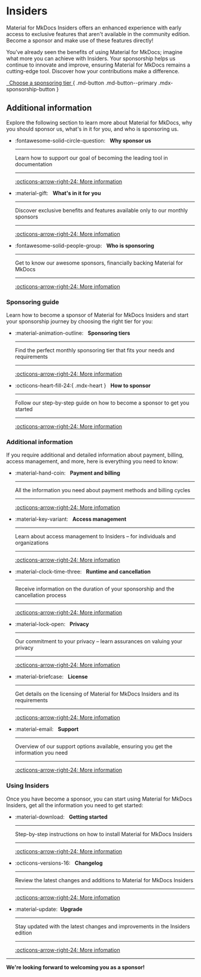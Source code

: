 # Insiders

Material for MkDocs Insiders offers an enhanced experience with early access to
exclusive features that aren't available in the community edition. Become a
sponsor and make use of these features directly!

You’ve already seen the benefits of using Material for MkDocs;
imagine what more you can achieve with Insiders. Your sponsorship helps us
continue to innovate and improve, ensuring Material for MkDocs remains a
cutting-edge tool. Discover how your contributions make a difference.

[&nbsp; Choose a sponsoring tier <span class="mdx-sponsorship-count" data-mdx-component="sponsorship-count"></span>][sponsoring-tiers]{ .md-button .md-button--primary .mdx-sponsorship-button }

  [sponsoring-tiers]: sponsoring-tiers.md

## Additional information

Explore the following section to learn more about Material for MkDocs, why
you should sponsor us, what's in it for you, and who is sponsoring us.

<div class="grid cards" markdown>

-   :fontawesome-solid-circle-question: &nbsp;
    __Why sponsor us__

    ---

    Learn how to support our goal of becoming the leading tool in documentation

    ---

    [:octicons-arrow-right-24: More information][Why sponsor us]

-   :material-gift: &nbsp;
    __What's in it for you__

    ---

    Discover exclusive benefits and features available only to our monthly sponsors

    ---

    [:octicons-arrow-right-24: More infomation][What's in it for you]

-   :fontawesome-solid-people-group: &nbsp;
    __Who is sponsoring__

    ---

    Get to know our awesome sponsors, financially backing Material for MkDocs

    ---

    [:octicons-arrow-right-24: More infomation][Who is sponsoring]

</div>

### Sponsoring guide

Learn how to become a sponsor of Material for MkDocs Insiders and start your
sponsorship journey by choosing the right tier for you:

<div class="grid cards" markdown>


-   :material-animation-outline: &nbsp;
    __Sponsoring tiers__

    ---

    Find the perfect monthly sponsoring tier that fits your needs and
    requirements

    ---

    [:octicons-arrow-right-24: More information][Sponsoring tiers]

-   :octicons-heart-fill-24:{ .mdx-heart } &nbsp;
    __How to sponsor__

    ---

    Follow our step-by-step guide on how to become a sponsor to get you started

    ---

    [:octicons-arrow-right-24: More information][How to sponsor]

</div>

### Additional information

If you require additional and detailed information about payment, billing,
access management, and more, here is everything you need to know:

<div class="grid cards" markdown>

-   :material-hand-coin: &nbsp;
    __Payment and billing__

    ---

    All the information you need about payment methods and billing cycles

    ---

    [:octicons-arrow-right-24: More infomation][Payment and billing]

-   :material-key-variant: &nbsp;
    __Access management__

    ---

    Learn about access management to Insiders – for individuals and
    organizations

    ---

    [:octicons-arrow-right-24: More infomation][Access management]

-   :material-clock-time-three: &nbsp;
    __Runtime and cancellation__

    ---

    Receive information on the duration of your sponsorship and the cancellation
    process

    ---

    [:octicons-arrow-right-24: More information][Runtime and cancellation]

-   :material-lock-open: &nbsp;
    __Privacy__

    ---

    Our commitment to your privacy – learn assurances on valuing your privacy

    ---

    [:octicons-arrow-right-24: More infomation][Privacy]

-   :material-briefcase: &nbsp;
    __License__

    ---

    Get details on the licensing of Material for MkDocs Insiders and its requirements

    ---

    [:octicons-arrow-right-24: More infomation][License]

-   :material-email: &nbsp;
    __Support__

    ---

    Overview of our support options available, ensuring you get the information
    you need

    ---

    [:octicons-arrow-right-24: More information][Support]

</div>

### Using Insiders

Once you have become a sponsor, you can start using Material for MkDocs Insiders,
get all the information you need to get started:

<div class="grid cards" markdown>

-   :material-download: &nbsp;
    __Getting started__

    ---

    Step-by-step instructions on how to install Material for MkDocs Insiders

    ---

    [:octicons-arrow-right-24: More information][Getting started]

-   :octicons-versions-16: &nbsp;
    __Changelog__

    ---

    Review the latest changes and additions to Material for MkDocs Insiders

    ---

    [:octicons-arrow-right-24: More infomation][Changelog]

-   :material-update:&nbsp;
    __Upgrade__

    ---

    Stay updated with the latest changes and improvements in the Insiders
    edition

    ---

    [:octicons-arrow-right-24: More infomation][Upgrade]

</div>

  [Why sponsor us]: why-sponsor-us.md
  [What's in it for you]: benefits.md
  [Who is sponsoring]: our-sponsors.md
  [Sponsoring tiers]: sponsoring-tiers.md
  [How to sponsor]: how-to-sponsor.md
  [Payment and billing]: payment-and-billing.md
  [Access management]: access-management.md
  [Runtime and cancellation]: runtime-and-cancellation.md
  [Privacy]: privacy.md
  [License]: license.md
  [Support]: ../support.md
  [Getting started]: getting-started.md
  [Changelog]: ../changelog/index.md
  [Upgrade]: upgrade.md

----

__We're looking forward to welcoming you as a sponsor!__
